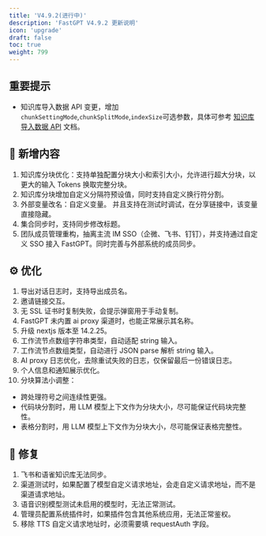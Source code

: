 ```yaml
---
title: 'V4.9.2(进行中)'
description: 'FastGPT V4.9.2 更新说明'
icon: 'upgrade'
draft: false
toc: true
weight: 799
---
```


## 重要提示

- 知识库导入数据 API 变更，增加`chunkSettingMode`,`chunkSplitMode`,`indexSize`可选参数，具体可参考 [知识库导入数据 API](/docs/development/openapi/dataset) 文档。


## 🚀 新增内容

1. 知识库分块优化：支持单独配置分块大小和索引大小，允许进行超大分块，以更大的输入 Tokens 换取完整分块。
2. 知识库分块增加自定义分隔符预设值，同时支持自定义换行符分割。
3. 外部变量改名：自定义变量。 并且支持在测试时调试，在分享链接中，该变量直接隐藏。
4. 集合同步时，支持同步修改标题。
5. 团队成员管理重构，抽离主流 IM SSO（企微、飞书、钉钉），并支持通过自定义 SSO 接入 FastGPT。同时完善与外部系统的成员同步。 

## ⚙️ 优化

1. 导出对话日志时，支持导出成员名。
2. 邀请链接交互。
3. 无 SSL 证书时复制失败，会提示弹窗用于手动复制。
4. FastGPT 未内置 ai proxy 渠道时，也能正常展示其名称。
5. 升级 nextjs 版本至 14.2.25。
6. 工作流节点数组字符串类型，自动适配 string 输入。
7. 工作流节点数组类型，自动进行 JSON parse 解析 string 输入。
8. AI proxy 日志优化，去除重试失败的日志，仅保留最后一份错误日志。
9. 个人信息和通知展示优化。
10. 分块算法小调整：  
  * 跨处理符号之间连续性更强。  
  * 代码块分割时，用 LLM 模型上下文作为分块大小，尽可能保证代码块完整性。
  * 表格分割时，用 LLM 模型上下文作为分块大小，尽可能保证表格完整性。

## 🐛 修复

1. 飞书和语雀知识库无法同步。
2. 渠道测试时，如果配置了模型自定义请求地址，会走自定义请求地址，而不是渠道请求地址。
3. 语音识别模型测试未启用的模型时，无法正常测试。
4. 管理员配置系统插件时，如果插件包含其他系统应用，无法正常鉴权。
5. 移除 TTS 自定义请求地址时，必须需要填 requestAuth 字段。